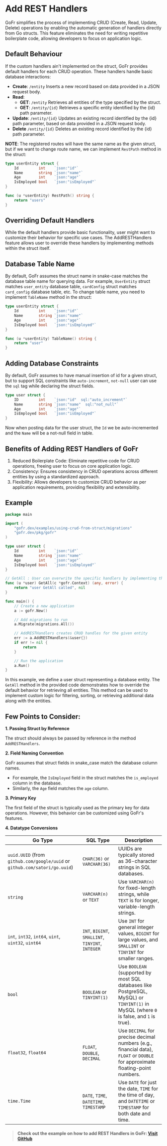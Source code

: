 # Add REST Handlers

GoFr simplifies the process of implementing CRUD (Create, Read, Update, Delete) operations by enabling the automatic generation of handlers directly from Go structs.
This feature eliminates the need for writing repetitive boilerplate code, allowing developers to focus on application logic.

## Default Behaviour

If the custom handlers ain't implemented on the struct, GoFr provides default handlers for each CRUD operation. These handlers handle basic database interactions:

- **Create**: `/entity` Inserts a new record based on data provided in a JSON request body.
- **Read**:
  - **GET**:  `/entity` Retrieves all entities of the type specified by the struct.
  - **GET**:  `/entity/{id}` Retrieves a specific entity identified by the {id} path parameter.
- **Update**: `/entity/{id}` Updates an existing record identified by the {id} path parameter, based on data provided in a JSON request body.
- **Delete**  `/entity/{id}` Deletes an existing record identified by the {id} path parameter.

**NOTE**: The registered routes will have the same name as the given struct, but if we want to change route name, we can implement `RestPath` method in the struct:
```go
type userEntity struct {
	Id         int    `json:"id"`
	Name       string `json:"name"`
	Age        int    `json:"age"`
	IsEmployed bool   `json:"isEmployed"`
}

func (u *userEntity) RestPath() string {
	return "users"
}
```

## Overriding Default Handlers

While the default handlers provide basic functionality, user might want to customize their behavior for specific use cases. 
The AddRESTHandlers feature allows user to override these handlers by implementing methods within the struct itself.

## Database Table Name
By default, GoFr assumes the struct name in snake-case matches the database table name for querying data. For example, `UserEntity` struct matches `user_entity` database table, `cardConfig` struct matches `card_config` database table, etc.
To change table name, you need to implement `TableName` method in the struct:
```go
type userEntity struct {
	Id         int    `json:"id"`
	Name       string `json:"name"`
	Age        int    `json:"age"`
	IsEmployed bool   `json:"isEmployed"`
}

func (u *userEntity) TableName() string {
	return "user"
}
```

## Adding Database Constraints
By default, GoFr assumes to have manual insertion of id for a given struct, but to support SQL constraints like `auto-increment`,
`not-null` user can use the `sql` tag while declaring the struct fields.

```go
type user struct {
	ID         int    `json:"id"  sql:"auto_increment"`
	Name       string `json:"name"  sql:"not_null"`
	Age        int    `json:"age"`
	IsEmployed bool   `json:"isEmployed"`
}
```

Now when posting data for the user struct, the `Id` we be auto-incremented and the `Name` will be a not-null field in table.

## Benefits of Adding REST Handlers of GoFr

1. Reduced Boilerplate Code: Eliminate repetitive code for CRUD operations, freeing user to focus on core application logic.
2. Consistency: Ensures consistency in CRUD operations across different entities by using a standardized approach.
3. Flexibility: Allows developers to customize CRUD behavior as per application requirements, providing flexibility and extensibility.

## Example

```go
package main

import (
	"gofr.dev/examples/using-crud-from-struct/migrations"
	"gofr.dev/pkg/gofr"
)

type user struct {
	Id         int    `json:"id"`
	Name       string `json:"name"`
	Age        int    `json:"age"`
	IsEmployed bool   `json:"isEmployed"`
}

// GetAll : User can overwrite the specific handlers by implementing them like this
func (u *user) GetAll(c *gofr.Context) (any, error) {
	return "user GetAll called", nil
}

func main() {
	// Create a new application
	a := gofr.New()

	// Add migrations to run
	a.Migrate(migrations.All())

	// AddRESTHandlers creates CRUD handles for the given entity
	err := a.AddRESTHandlers(&user{})
	if err != nil {
		return
	}

	// Run the application
	a.Run()
}
```

In this example, we define a user struct representing a database entity. The `GetAll` method in the provided code demonstrates how to override the default behavior for retrieving all entities.
This method can be used to implement custom logic for filtering, sorting, or retrieving additional data along with the entities.


## Few Points to Consider:

**1. Passing Struct by Reference**

The struct should always be passed by reference in the method `AddRESTHandlers`.

**2. Field Naming Convention**

GoFr assumes that struct fields in snake_case match the database column names.

* For example, the `IsEmployed` field in the struct matches the `is_employed` column in the database.
* Similarly, the `Age` field matches the `age` column.

**3. Primary Key**

The first field of the struct is typically used as the primary key for data operations. However, this behavior can be customized using GoFr's features.

**4. Datatype Conversions**

| Go Type | SQL Type | Description |
|---|---|---|
| `uuid.UUID` (from `github.com/google/uuid` or `github.com/satori/go.uuid`) | `CHAR(36)` or `VARCHAR(36)` | UUIDs are typically stored as 36-character strings in SQL databases. |
| `string` | `VARCHAR(n)` or `TEXT` | Use `VARCHAR(n)` for fixed-length strings, while `TEXT` is for longer, variable-length strings. |
| `int`, `int32`, `int64`, `uint`, `uint32`, `uint64` | `INT`, `BIGINT`, `SMALLINT`, `TINYINT`, `INTEGER` | Use `INT` for general integer values, `BIGINT` for large values, and `SMALLINT` or `TINYINT` for smaller ranges. |
| `bool` | `BOOLEAN` or `TINYINT(1)` | Use `BOOLEAN` (supported by most SQL databases like PostgreSQL, MySQL) or `TINYINT(1)` in MySQL (where `0` is false, and `1` is true). |
| `float32`, `float64` | `FLOAT`, `DOUBLE`, `DECIMAL` | Use `DECIMAL` for precise decimal numbers (e.g., financial data), `FLOAT` or `DOUBLE` for approximate floating-point numbers. |
| `time.Time` | `DATE`, `TIME`, `DATETIME`, `TIMESTAMP` | Use `DATE` for just the date, `TIME` for the time of day, and `DATETIME` or `TIMESTAMP` for both date and time. |
> #### Check out the example on how to add REST Handlers in GoFr: [Visit GitHub](https://github.com/gofr-dev/gofr/tree/main/examples/using-add-rest-handlers)